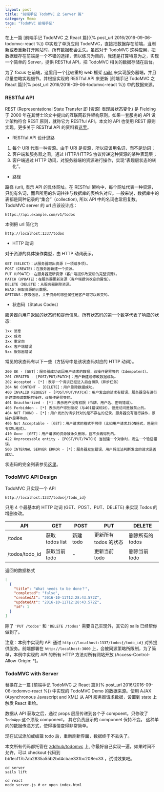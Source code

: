 ```yaml
---
layout: post
title: "前端手记 TodoMVC 之 Server 篇"
category: Memo
tags: "TodoMVC 前端手记"
---
```


在上一篇 [前端手记 TodoMVC 之 React 篇]({% post_url 2016/2016-09-06-todomvc-react %}) 中实现了单页应用 TodoMVC，直接把数据存在前端，当刷新或者重新打开网站时，所有数据都会丢失。虽然对于 TodoMVC 这种应用，把数据缓存在前端是一个不错的选择，但以练习为目的，我还是打算特意为之，实现一个简单的 Server，提供 RESTful API，把 TodoMVC 相关的数据存储在后台。

<!-- more -->

为了 focus 在前端，这里用一个比较重的 web 框架 [sails](http://sailsjs.org/) 来实现服务器端，并且尽量忽略实现细节。并根据实现的 RESTful API 来更新 [前端手记 TodoMVC 之 React 篇]({% post_url 2016/2016-09-06-todomvc-react %}) 中的数据来源。


### RESTful API

REST (Representational State Transfer 即 [资源] 表现层状态变化) 是 Fielding 于 2000 年在其博士论文中提出的互联网软件架构原则。如果一套服务的 API 设计架构符合 REST 原则，就称它为 RESTful API。本文的 API 也使用 REST 原则实现。更多关于 RESTful API 的资料看[这里](https://github.com/aisuhua/restful-api-design-references)。

* RESTful API 设计思路

1. 每个 URI 代表一种资源。由于 URI 是资源，所以应该用名词，而不是动词；
2. 客户端和服务器之间，通过 HTTP/HTTPS 协议传递这种资源的某种表现层；
3. 客户端通过 HTTP 动词，对服务器端的资源进行操作，实现“表现层状态的转化”。

* 路径

路径 (url), 表示 API 的具体网址。在 RESTful 架构中，每个网址代表一种资源，只能有名词，而且所用的名词往往与数据库的表格名对应。一般来说，数据库中的表都是同种记录的“集合”（collection), 所以 API 中的名词也常用复数。TodoMVC server 的 url 应该设计成：

	https://api.example.com/v1/todos

本例把 url 简化为

	http://localhost:1337/todos

* HTTP 动词

对于资源的具体操作类型，由 HTTP 动词表示。

	GET（SELECT）：从服务器取出资源（一项或多项）。
	POST（CREATE）：在服务器新建一个资源。
	PUT（UPDATE）：在服务器更新资源（客户端提供改变后的完整资源）。
	PATCH（UPDATE）：在服务器更新资源（客户端提供改变的属性）。
	DELETE（DELETE）：从服务器删除资源。
	HEAD：获取资源的元数据。
	OPTIONS：获取信息，关于资源的哪些属性是客户端可以改变的。

* 状态码（Status Codes）

服务器向用户返回的状态码和提示信息，所有状态码的第一个数字代表了响应的状态:

	1xx 消息
	2xx 成功
	3xx 重定向
	4xx 客户端错误
	5xx 服务器错误

常见的状态码有以下一些（方括号中是该状态码对应的 HTTP 动词）。

	200 OK - [GET]：服务器成功返回用户请求的数据，该操作是幂等的（Idempotent）。
	201 CREATED - [POST/PUT/PATCH]：用户新建或修改数据成功。
	202 Accepted - [*]：表示一个请求已经进入后台排队（异步任务）
	204 NO CONTENT - [DELETE]：用户删除数据成功。
	400 INVALID REQUEST - [POST/PUT/PATCH]：用户发出的请求有错误，服务器没有进行新建或修改数据的操作，该操作是幂等的。
	401 Unauthorized - [*]：表示用户没有权限（令牌、用户名、密码错误）。
	403 Forbidden - [*] 表示用户得到授权（与401错误相对），但是访问是被禁止的。
	404 NOT FOUND - [*]：用户发出的请求针对的是不存在的记录，服务器没有进行操作，该操作是幂等的。
	406 Not Acceptable - [GET]：用户请求的格式不可得（比如用户请求JSON格式，但是只有XML格式）。
	410 Gone -[GET]：用户请求的资源被永久删除，且不会再得到的。
	422 Unprocesable entity - [POST/PUT/PATCH] 当创建一个对象时，发生一个验证错误。
	500 INTERNAL SERVER ERROR - [*]：服务器发生错误，用户将无法判断发出的请求是否成功。

状态码的完全列表参见[这里](https://www.w3.org/Protocols/rfc2616/rfc2616-sec10.html)。


### TodoMVC API Design

TodoMVC 只实现一个 API

	http://localhost:1337/todos{/todo_id}

只用 4 个最基本的 HTTP 动词 (GET、POST、PUT、DELETE) 来实现 Todos 的增删查改。

| API | GET | POST | PUT | DELETE |
|-----|-----|------|-----|--------|
| /todos | 获取 todos list | 新建 todo | 更新所有 todos 的状态 | 删除所有的 todos |
| /todos/todo_id | 获取当前 todo | - | 更新当前 todo | 删除当前 todo |

返回的数据格式

```json
[
  {
    "title": "What needs to be done？",
    "completed": "false",
    "createdAt": "2016-10-11T12:28:43.572Z",
    "updatedAt": "2016-10-11T12:28:43.572Z",
    "id": 1
  }
]

```

除了 `'PUT /todos'` 和 `'DELETE /todos'` 需要自己实现外，其它的 sails 已经帮你做到了。

注意：本例中实现的 API 通过 `http://localhost:1337/todos{/todo_id}` 对外提供服务。前端部署在 `http://localhost:3000` 上，会被同源策略所限制，为了简单，本例中实现的 API 的所有 HTTP 方法对所有网站开放 (Access-Control-Allow-Origin: *)。


### TodoMVC with Server

替换在上一篇 [前端手记 TodoMVC 之 React 篇]({% post_url 2016/2016-09-06-todomvc-react %}) 中实现的 TodoMVC Demo 的数据来源。使用 AJAX (Asynchronous Javascript and XML) 从 API 服务器请求数据，设置到 state 上触发 React 重绘。

数据从 API 获取之后，通过 props 层层传递到各个子 compoent。只修改了 `TodoApp` 这个顶级 component， 其它负责展示的 componnet 保持不变。 这种单向的数据传递方式，使得事情变得非常简单。

现在试试添加或编辑 todo 后，重新刷新界面，数据终于不丢失了。

本文所有代码都托管在 [zddhub/todomvc](https://github.com/zddhub/todomvc) 上, 你最好自己实现一遍，如果时间不允许，可以 checkout 代码到 bb1ecf17c7ab2835a55b2bd4cbae331bc208ec33 ，试试效果吧。

	cd server
	sails lift

	cd react
	node server.js # or open index.html


